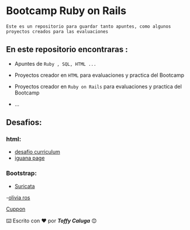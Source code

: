 # Bootcamp Ruby on Rails

    Este es un repositorio para guardar tanto apuntes, como algunos proyectos creados para las evaluaciones

## En este repositorio encontraras :

- Apuntes de `Ruby , SQL, HTML ...`
- Proyectos creador en `HTML` para evaluaciones y practica del Bootcamp
- Proyectos creador en `Ruby on Rails` para evaluaciones y practica del Bootcamp

- ...

## Desafios:

### html:

- [desafio curriculum](https://toffycaluga.github.io/bootcamp_ruby/desafios/modulo_2/html/desafio_curriculum/)
- [iguana page](https://toffycaluga.github.io/bootcamp_ruby/desafios/modulo_2/html/iguana_page/)

### Bootstrap:

- [Suricata](https://toffycaluga.github.io/bootcamp_ruby/desafios/modulo_2/bootstrap/suricata/)

-[olivia ros](https://toffycaluga.github.io/bootcamp_ruby/desafios/modulo_2/bootstrap/olivia_ros/)

[Cuppon](https://toffycaluga.github.io/bootcamp_ruby/desafios/modulo_2/bootstrap/cuppon/)

⌨️ Escrito con ❤️ por **_Toffy Caluga_** 😊
